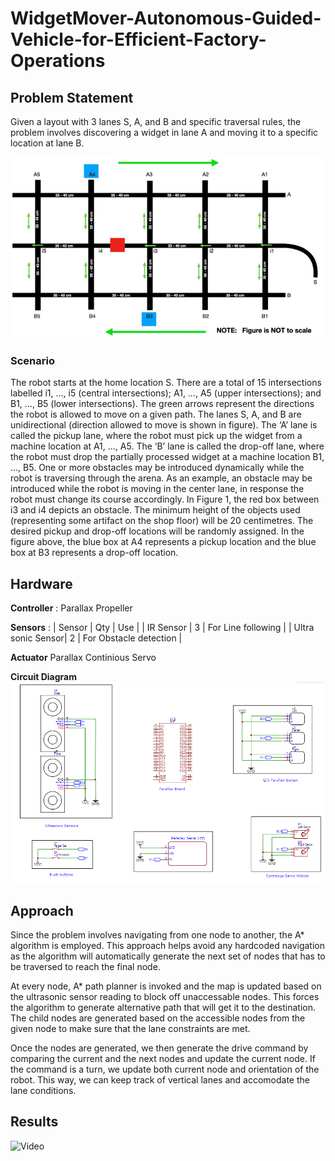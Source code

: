 # WidgetMover-Autonomous-Guided-Vehicle-for-Efficient-Factory-Operations

## **Problem Statement**
Given a layout with 3 lanes S, A, and B and specific traversal rules, the problem involves discovering a widget in lane A and moving it to a specific location at lane B. 

![Arena](https://github.com/ashiqrahmana/WidgetMover-Autonomous-Guided-Vehicle-for-Efficient-Factory-Operations/blob/main/Arena.jpg)

### **Scenario**
The robot starts at the home location S. 
There are a total of 15 intersections labelled i1, …, i5 (central intersections); A1, …, A5 (upper intersections); and B1, …, B5 (lower intersections). 
The green arrows represent the directions the robot is allowed to move on a given path. 
The lanes S, A, and B are unidirectional (direction allowed to move is shown in figure). 
The ‘A’ lane is called the pickup lane, where the robot must pick up the widget from a machine location at A1, …, A5. 
The ‘B’ lane is called the drop-off lane, where the robot must drop the partially processed widget at a machine location B1, …, B5. 
One or more obstacles may be introduced dynamically while the robot is traversing through the arena. As an example, an obstacle may be introduced while the robot is moving in the center lane, in response the robot must change its course accordingly. In Figure 1, the red box between i3 and i4 depicts an obstacle. 
The minimum height of the objects used (representing some artifact on the shop floor) will be 20 centimetres. 
The desired pickup and drop-off locations will be randomly assigned. In the figure above, the blue box at A4 represents a pickup location and the blue box at B3 represents a drop-off location. 

## **Hardware**

**Controller** : Parallax Propeller

**Sensors** : 
| Sensor | Qty | Use |
| IR Sensor | 3 | For Line following |
| Ultra sonic Sensor| 2 | For Obstacle detection |

**Actuator**
Parallax Continious Servo

**Circuit Diagram**
![Circuit](https://github.com/ashiqrahmana/WidgetMover-Autonomous-Guided-Vehicle-for-Efficient-Factory-Operations/blob/main/Circuit.png)

## **Approach**
Since the problem involves navigating from one node to another, the A* algorithm is employed. This approach helps avoid any hardcoded navigation as the algorithm will automatically generate the next set of nodes that has to be traversed to reach the final node. 

At every node, A* path planner is invoked and the map is updated based on the ultrasonic sensor reading to block off unaccessable nodes. This forces the algorithm to generate alternative path that will get it to the destination. The child nodes are generated based on the accessible nodes from the given node to make sure that the lane constraints are met. 

Once the nodes are generated, we then generate the drive command by comparing the current and the next nodes and update the current node. If the command is a turn, we update both current node and orientation of the robot. This way, we can keep track of vertical lanes and accomodate the lane conditions.

## **Results**
![Video](https://drive.google.com/file/d/1150Cy5POfgab_w2hkNcj7LKvisDDdG4a/view?usp=share_link)
